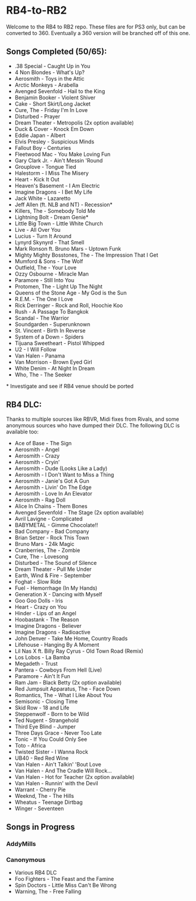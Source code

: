 # RB4-to-RB2

Welcome to the RB4 to RB2 repo. These files are for PS3 only, but can be converted to 360. Eventually a 360 version will be branched off of this one.

## Songs Completed (50/65):
*  .38 Special - Caught Up in You
*  4 Non Blondes - What's Up?
*  Aerosmith - Toys in the Attic
*  Arctic Monkeys - Arabella
*  Avenged Sevenfold - Hail to the King
*  Benjamin Booker - Violent Shiver
*  Cake - Short Skirt/Long Jacket
*  Cure, The - Friday I'm In Love
*  Disturbed - Prayer
*  Dream Theater - Metropolis (2x option available)
*  Duck & Cover - Knock Em Down
*  Eddie Japan - Albert
*  Elvis Presley - Suspicious Minds
*  Fallout Boy - Centuries
*  Fleetwood Mac - You Make Loving Fun
*  Gary Clark Jr. - Ain't Messin 'Round
*  Grouplove - Tongue Tied
*  Halestorm - I Miss The Misery
*  Heart - Kick It Out
*  Heaven's Basement - I Am Electric
*  Imagine Dragons - I Bet My Life
*  Jack White - Lazaretto
*  Jeff Allen (ft. NLB and NT) - Recession\*
*  Killers, The - Somebody Told Me 
*  Lightning Bolt - Dream Genie\*
*  Little Big Town - Little White Church
*  Live - All Over You
*  Lucius - Turn It Around
*  Lynyrd Skynyrd - That Smell
*  Mark Ronson ft. Bruno Mars - Uptown Funk
*  Mighty Mighty Bosstones, The - The Impression That I Get
*  Mumford & Sons - The Wolf
*  Outfield, The - Your Love
*  Ozzy Osbourne - Miracle Man
*  Paramore - Still Into You
*  Protomen, The - Light Up The Night
*  Queens of the Stone Age - My God is the Sun
*  R.E.M. - The One I Love
*  Rick Derringer - Rock and Roll, Hoochie Koo
*  Rush - A Passage To Bangkok
*  Scandal - The Warrior
*  Soundgarden - Superunknown
*  St. Vincent - Birth In Reverse
*  System of a Down - Spiders
*  Tijuana Sweetheart - Pistol Whipped
*  U2 - I Will Follow
*  Van Halen - Panama
*  Van Morrison - Brown Eyed Girl
*  White Denim - At Night In Dream
*  Who, The - The Seeker

\* Investigate and see if RB4 venue should be ported

## RB4 DLC:
Thanks to multiple sources like RBVR, Midi fixes from Rivals, and some anonymous sources who have dumped their DLC. The following DLC is available too:
*  Ace of Base - The Sign
*  Aerosmith - Angel
*  Aerosmith - Crazy
*  Aerosmith - Cryin'
*  Aerosmith - Dude (Looks Like a Lady)
*  Aerosmith - I Don't Want to Miss a Thing
*  Aerosmith - Janie's Got A Gun
*  Aerosmith - Livin' On The Edge
*  Aerosmith - Love In An Elevator
*  Aerosmith - Rag Doll
*  Alice In Chains - Them Bones
*  Avenged Sevenfold - The Stage (2x option available)
*  Avril Lavigne - Complicated
*  BABYMETAL - Gimme Chocolate!!
*  Bad Company - Bad Company
*  Brian Setzer - Rock This Town
*  Bruno Mars - 24k Magic
*  Cranberries, The - Zombie
*  Cure, The - Lovesong
*  Disturbed - The Sound of Silence
*  Dream Theater - Pull Me Under
*  Earth, Wind & Fire - September
*  Foghat - Slow Ride
*  Fuel - Hemorrhage (In My Hands)
*  Generation X - Dancing with Myself
*  Goo Goo Dolls - Iris
*  Heart - Crazy on You
*  Hinder - Lips of an Angel
*  Hoobastank - The Reason
*  Imagine Dragons - Believer
*  Imagine Dragons - Radioactive
*  John Denver - Take Me Home, Country Roads
*  Lifehouse - Hanging By A Moment
*  Lil Nas X ft. Billy Ray Cyrus - Old Town Road (Remix)
*  Los Lobos - La Bamba
*  Megadeth - Trust
*  Pantera - Cowboys From Hell (Live)
*  Paramore - Ain't It Fun
*  Ram Jam - Black Betty (2x option available)
*  Red Jumpsuit Apparatus, The - Face Down
*  Romantics, The - What I Like About You
*  Semisonic - Closing Time
*  Skid Row - 18 and Life
*  Steppenwolf - Born to be Wild
*  Ted Nugent - Strangehold
*  Third Eye Blind - Jumper
*  Three Days Grace - Never Too Late
*  Tonic - If You Could Only See
*  Toto - Africa
*  Twisted Sister - I Wanna Rock
*  UB40 - Red Red Wine
*  Van Halen - Ain't Talkin' 'Bout Love
*  Van Halen - And The Cradle Will Rock...
*  Van Halen - Hot for Teacher (2x option available)
*  Van Halen - Runnin' with the Devil
*  Warrant - Cherry Pie
*  Weeknd, The - The Hills
*  Wheatus - Teenage Dirtbag
*  Winger - Seventeen

## Songs in Progress

### AddyMills


### Canonymous
*  Various RB4 DLC
*  Foo Fighters - The Feast and the Famine
*  Spin Doctors - Little Miss Can't Be Wrong
*  Warning, The - Free Falling